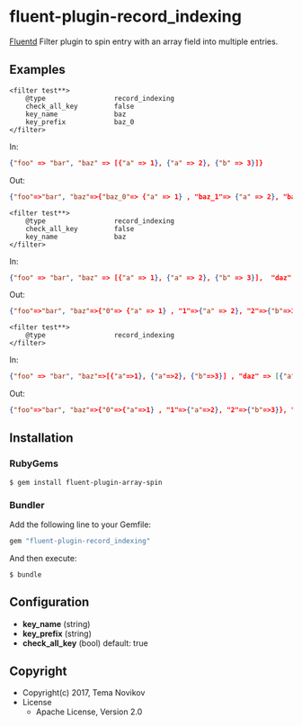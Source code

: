 # fluent-plugin-record_indexing

[Fluentd](https://fluentd.org/) Filter plugin to spin entry with an array field into multiple entries.

## Examples
```
<filter test**>
    @type                 record_indexing
    check_all_key         false
    key_name              baz
    key_prefix            baz_0
</filter>
```
In:
```json
{"foo" => "bar", "baz" => [{"a" => 1}, {"a" => 2}, {"b" => 3}]}
```
Out:
```json
{"foo"=>"bar", "baz"=>{"baz_0"=> {"a" => 1} , "baz_1"=> {"a" => 2}, "baz_2"=>{"b"=>3}}}
```
```
<filter test**>
    @type                 record_indexing
    check_all_key         false
    key_name              baz
</filter>
```
In:
```json
{"foo" => "bar", "baz" => [{"a" => 1}, {"a" => 2}, {"b" => 3}],  "daz" => [{"a"=>1}, {"a"=>2}, {"b"=>3}]}
```
Out:
```json
{"foo"=>"bar", "baz"=>{"0"=> {"a" => 1} , "1"=>{"a" => 2}, "2"=>{"b"=>3}},  "daz" => [{"a"=>1}, {"a"=>2}, {"b"=>3}]}
```
```
<filter test**>
    @type                 record_indexing
</filter>
```
In:
```json
{"foo" => "bar", "baz"=>[{"a"=>1}, {"a"=>2}, {"b"=>3}] , "daz" => [{"a"=>1}, {"a"=>2}, {"b"=>3}]}
```
Out:
```json
{"foo"=>"bar", "baz"=>{"0"=>{"a"=>1} , "1"=>{"a"=>2}, "2"=>{"b"=>3}}, "daz"=>{"0"=>{"a"=>1} , "1"=>{"a"=>2}, "2"=>{"b"=>3}}}
```

## Installation

### RubyGems

```
$ gem install fluent-plugin-array-spin
```

### Bundler

Add the following line to your Gemfile:

```ruby
gem "fluent-plugin-record_indexing"
```

And then execute:

```
$ bundle
```

## Configuration

* **key_name** (string)
* **key_prefix** (string)
* **check_all_key**  (bool) default: true


## Copyright

* Copyright(c) 2017, Tema Novikov
* License
  * Apache License, Version 2.0
